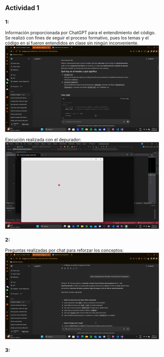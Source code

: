 ## Actividad 1
### 1:
Información proporcionada por ChatGPT para el entendimiento del código. Se realizó con fines de seguir el proceso formativo, pues los temas y el código en sí fueron entendidos en clase sin ningún inconveniente.
![alt text](image-1.png)

Ejecución realizada con el depurador:
![alt text](image.png)

### 2:
Preguntas realizadas por chat para reforzar los conceptos: 
![alt text](image-2.png)

### 3: 
